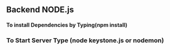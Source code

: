 ## Backend NODE.js

#### To install Dependencies by Typing(npm install)

### To Start Server Type (node keystone.js or nodemon)
